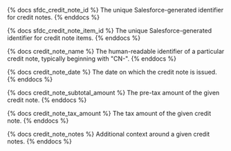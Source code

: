 {% docs sfdc_credit_note_id %}
The unique Salesforce-generated identifier for credit notes.
{% enddocs %}

{% docs sfdc_credit_note_item_id %}
The unique Salesforce-generated identifier for credit note items.
{% enddocs %}

{% docs credit_note_name %}
The human-readable identifier of a particular credit note, typically beginning with "CN-".
{% enddocs %}

{% docs credit_note_date %}
The date on which the credit note is issued.
{% enddocs %}

{% docs credit_note_subtotal_amount %}
The pre-tax amount of the given credit note.
{% enddocs %}

{% docs credit_note_tax_amount %}
The tax amount of the given credit note.
{% enddocs %}

{% docs credit_note_notes %}
Additional context around a given credit notes.
{% enddocs %}